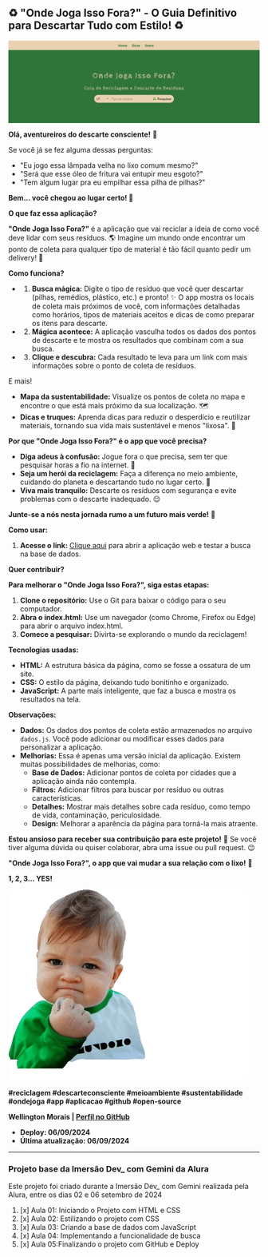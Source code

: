 ##  ♻️  "Onde Joga Isso Fora?" - O Guia Definitivo para Descartar Tudo com Estilo! ♻️ 

<img src="imagens/capa.png" alt="Capa" align="center">

**Olá, aventureiros do descarte consciente!** 👋 

Se você já se fez alguma dessas perguntas: 

* "Eu jogo essa lâmpada velha no lixo comum mesmo?" 
* "Será que esse óleo de fritura vai entupir meu esgoto?"
* "Tem algum lugar pra eu empilhar essa pilha de pilhas?"

**Bem... você chegou ao lugar certo! 🎉**

**O que faz essa aplicação?**

**"Onde Joga Isso Fora?"** é a aplicação que vai reciclar a ideia de como você deve lidar com seus resíduos. 🌎  Imagine um mundo onde encontrar um ponto de coleta para qualquer tipo de material é tão fácil quanto pedir um delivery! 🍕

**Como funciona?**

* 1. **Busca mágica:** Digite o tipo de resíduo que você quer descartar (pilhas, remédios, plástico, etc.) e pronto! ✨ O app mostra os locais de coleta mais próximos de você, com informações detalhadas como horários, tipos de materiais aceitos e dicas de como preparar os itens para descarte. 
* 2. **Mágica acontece:** A aplicação vasculha todos os dados dos pontos de descarte e te mostra os resultados que combinam com a sua busca.
* 3. **Clique e descubra:** Cada resultado te leva para um link com mais informações sobre o ponto de coleta de resíduos.

E mais!

* **Mapa da sustentabilidade:** Visualize os pontos de coleta no mapa e encontre o que está mais próximo da sua localização. 🗺️
* **Dicas e truques:**  Aprenda dicas para reduzir o desperdício e reutilizar materiais, tornando sua vida mais sustentável e menos "lixosa". 🌱

**Por que "Onde Joga Isso Fora?" é o app que você precisa?**

* **Diga adeus à confusão:** Jogue fora o que precisa, sem ter que pesquisar horas a fio na internet. 🚫
* **Seja um herói da reciclagem:** Faça a diferença no meio ambiente, cuidando do planeta e descartando tudo no lugar certo.  🦸
* **Viva mais tranquilo:** Descarte os resíduos com segurança e evite problemas com o descarte inadequado. 😌

**Junte-se a nós nesta jornada rumo a um futuro mais verde!** 💚

**Como usar:**

1. **Acesse o link:** [Clique aqui](https://imersao-dev-gemini-alura.vercel.app/) para abrir a aplicação web e testar a busca na base de dados.

**Quer contribuir?**

**Para melhorar o "Onde Joga Isso Fora?", siga estas etapas:**

1. **Clone o repositório:** Use o Git para baixar o código para o seu computador.
2. **Abra o index.html:** Use um navegador (como Chrome, Firefox ou Edge) para abrir o arquivo index.html.
3. **Comece a pesquisar:** Divirta-se explorando o mundo da reciclagem!

**Tecnologias usadas:**

* **HTML:** A estrutura básica da página, como se fosse a ossatura de um site.
* **CSS:** O estilo da página, deixando tudo bonitinho e organizado.
* **JavaScript:** A parte mais inteligente, que faz a busca e mostra os resultados na tela.

**Observações:**

* **Dados:** Os dados dos pontos de coleta estão armazenados no arquivo `dados.js`. Você pode adicionar ou modificar esses dados para personalizar a aplicação.
* **Melhorias:** Essa é apenas uma versão inicial da aplicação. Existem muitas possibilidades de melhorias, como:
    * **Base de Dados:** Adicionar pontos de coleta por cidades que a aplicação ainda não contempla.
    * **Filtros:** Adicionar filtros para buscar por resíduo ou outras características.
    * **Detalhes:** Mostrar mais detalhes sobre cada resíduo, como tempo de vida, contaminação, periculosidade.
    * **Design:** Melhorar a aparência da página para torná-la mais atraente.

**Estou ansioso para receber sua contribuição para este projeto!** 🙌 Se você tiver alguma dúvida ou quiser colaborar, abra uma issue ou pull request. 😉

**"Onde Joga Isso Fora?", o app que vai mudar a sua relação com o lixo!** 🚀

**1, 2, 3... YES!**

![YES gif README.md](imagens/giphy.webp)

**#reciclagem #descarteconsciente #meioambiente #sustentabilidade #ondejoga #app #aplicacao #github #open-source**

**Wellington Morais | [Perfil no GitHub](https://github.com/wellingtonmnf)**

* **Deploy: 06/09/2024**
* **Última atualização: 06/09/2024**

---

### Projeto base da Imersão Dev_ com Gemini da Alura

Este projeto foi criado durante a Imersão Dev_ com Gemini realizada pela Alura, entre os dias 02 e 06 setembro de 2024

  1. [x] Aula 01: Iniciando o Projeto com HTML e CSS
  2. [x] Aula 02: Estilizando o projeto com CSS
  3. [x] Aula 03: Criando a base de dados com JavaScript
  4. [x] Aula 04: Implementando a funcionalidade de busca
  5. [x] Aula 05:Finalizando o projeto com GitHub e Deploy